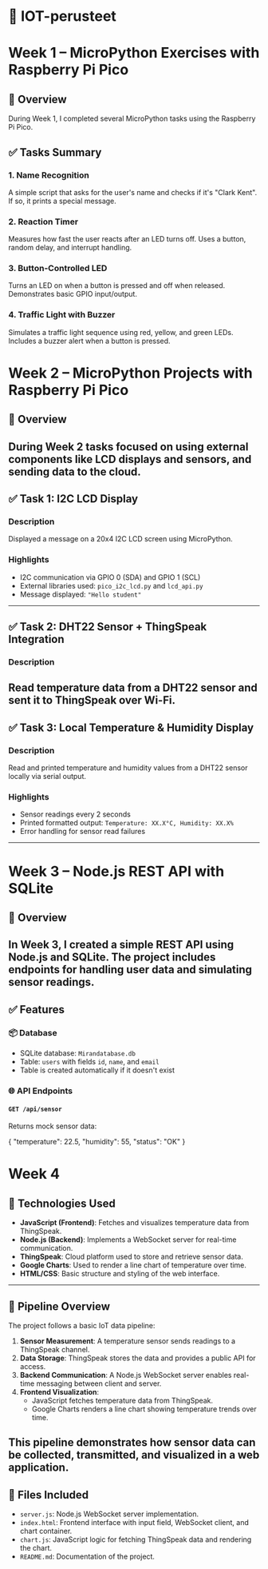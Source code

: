 # 📘 IOT-perusteet

# Week 1 – MicroPython Exercises with Raspberry Pi Pico
## 🧠 Overview
During Week 1, I completed several MicroPython tasks using the Raspberry Pi Pico. 
## ✅ Tasks Summary
### 1. Name Recognition
A simple script that asks for the user's name and checks if it's "Clark Kent". If so, it prints a special message.
### 2. Reaction Timer
Measures how fast the user reacts after an LED turns off. Uses a button, random delay, and interrupt handling.
### 3. Button-Controlled LED
Turns an LED on when a button is pressed and off when released. Demonstrates basic GPIO input/output.
### 4. Traffic Light with Buzzer
Simulates a traffic light sequence using red, yellow, and green LEDs. Includes a buzzer alert when a button is pressed.

# Week 2 – MicroPython Projects with Raspberry Pi Pico

## 🧠 Overview

During Week 2 tasks focused on using external components like LCD displays and sensors, and sending data to the cloud.
---

## ✅ Task 1: I2C LCD Display

### Description
Displayed a message on a 20x4 I2C LCD screen using MicroPython.

### Highlights
- I2C communication via GPIO 0 (SDA) and GPIO 1 (SCL)
- External libraries used: `pico_i2c_lcd.py` and `lcd_api.py`
- Message displayed: `"Hello student"`
---
## ✅ Task 2: DHT22 Sensor + ThingSpeak Integration

### Description
Read temperature data from a DHT22 sensor and sent it to ThingSpeak over Wi-Fi.
---

## ✅ Task 3: Local Temperature & Humidity Display

### Description
Read and printed temperature and humidity values from a DHT22 sensor locally via serial output.

### Highlights
- Sensor readings every 2 seconds
- Printed formatted output: `Temperature: XX.X°C, Humidity: XX.X%`
- Error handling for sensor read failures

---
# Week 3 – Node.js REST API with SQLite

## 🧠 Overview

In Week 3, I created a simple REST API using **Node.js** and **SQLite**. The project includes endpoints for handling user data and simulating sensor readings.
---

## ✅ Features

### 📦 Database
- SQLite database: `Mirandatabase.db`
- Table: `users` with fields `id`, `name`, and `email`
- Table is created automatically if it doesn't exist

### 🌐 API Endpoints

#### `GET /api/sensor`
Returns mock sensor data:

{
  "temperature": 22.5,
  "humidity": 55,
  "status": "OK"
}
# Week 4
## 🔧 Technologies Used

- **JavaScript (Frontend)**: Fetches and visualizes temperature data from ThingSpeak.
- **Node.js (Backend)**: Implements a WebSocket server for real-time communication.
- **ThingSpeak**: Cloud platform used to store and retrieve sensor data.
- **Google Charts**: Used to render a line chart of temperature over time.
- **HTML/CSS**: Basic structure and styling of the web interface.
---
## 🔄 Pipeline Overview

The project follows a basic IoT data pipeline:

1. **Sensor Measurement**: A temperature sensor sends readings to a ThingSpeak channel.
2. **Data Storage**: ThingSpeak stores the data and provides a public API for access.
3. **Backend Communication**: A Node.js WebSocket server enables real-time messaging between client and server.
4. **Frontend Visualization**:
   - JavaScript fetches temperature data from ThingSpeak.
   - Google Charts renders a line chart showing temperature trends over time.

This pipeline demonstrates how sensor data can be collected, transmitted, and visualized in a web application.
---
## 📁 Files Included

- `server.js`: Node.js WebSocket server implementation.
- `index.html`: Frontend interface with input field, WebSocket client, and chart container.
- `chart.js`: JavaScript logic for fetching ThingSpeak data and rendering the chart.
- `README.md`: Documentation of the project.
